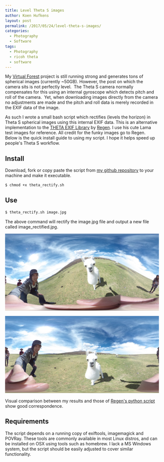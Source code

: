 ```yaml
---
title: Level Theta S images
author: Koen Hufkens
layout: post
permalink: /2017/05/24/level-theta-s-images/
categories:
  - Photography
  - Software
tags:
  - Photography
  - ricoh theta
  - software
---
```

My [Virtual Forest](http://virtualforest.io) project is still running strong and generates tons of spherical images (currently ~50GB). However, the post on which the camera sits is not perfectly level.  The Theta S camera normally compensates for this using an internal gyroscope which detects pitch and roll of the camera.  Yet, when downloading images directly from the camera no adjustments are made and the pitch and roll data is merely recorded in the EXIF data of the image.

As such I wrote a small bash script which rectifies (levels the horizon) in Theta S spherical images using this internal EXIF data. This is an alternative implementation to the [THETA EXIF Library](https://github.com/regen100/thetaexif) by [Regen](https://github.com/regen100). I use his cute Lama test images for reference. All credit for the funky images go to Regen. Below is the quick install guide to using my script. I hope it helps speed up people's Theta S workflow.

## Install
Download, fork or copy paste the script from [my github repository](https://github.com/khufkens/theta_rectify) to your machine and make it executable.

```bash
$ chmod +x theta_rectify.sh
```

## Use
```bash
$ theta_rectify.sh image.jpg
```

The above command will rectify the image.jpg file and output a new file called image_rectified.jpg.

![](/uploads/2017/05/equirectangular.jpg)

![](/uploads/2017/05/equirectangular_rectified.jpg)

Visual comparison between my results and those of [Regen's python script](http://www.regentechlog.com/2014/06/26/python-thetaexif/) show good correspondence.

## Requirements
The script depends on a running copy of exiftools, imagemagick and POVRay. These tools are commonly available in most Linux distros, and can be installed on OSX using tools such as homebrew. I lack a MS Windows system, but the script should be easily adjusted to cover similar functionality.